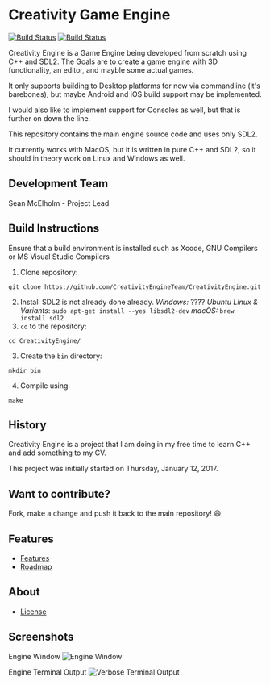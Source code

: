 # Creativity Game Engine
[![Build Status](https://travis-ci.org/CreativityEngineTeam/CreativityEngine.svg?branch=master)](https://travis-ci.org/CreativityEngineTeam/CreativityEngine)
[![Build Status](https://scan.coverity.com/projects/11471/badge.svg)](https://scan.coverity.com/projects/creativityengineteam-creativityengine)

Creativity Engine is a Game Engine being developed from scratch using C++ and SDL2. The Goals are to create a game engine with 3D functionality, an editor, and mayble some actual games.

It only supports building to Desktop platforms for now via commandline (it's barebones), but maybe Android and iOS build support may be implemented.

I would also like to implement support for Consoles as well, but that is further on down the line.

This repository contains the main engine source code and uses only SDL2.

It currently works with MacOS, but it is written in pure C++ and SDL2, so it should in theory work on Linux and Windows as well.

## Development Team
Sean McElholm - Project Lead


## Build Instructions
Ensure that a build environment is installed such as Xcode, GNU Compilers or MS Visual Studio Compilers

1. Clone repository:
```
git clone https://github.com/CreativityEngineTeam/CreativityEngine.git
```
2. Install SDL2 is not already done already.
*Windows:* ????
*Ubuntu Linux & Variants*: `sudo apt-get install --yes libsdl2-dev`
*macOS:* `brew install sdl2`
3. `cd` to the repository:
```
cd CreativityEngine/
```
3. Create the `bin` directory:
```
mkdir bin
```
4. Compile using:
```
make
```

## History
Creativity Engine is a project that I am doing in my free time to learn C++ and add something to my CV.

This project was initially started on Thursday, January 12, 2017.

## Want to contribute? 
Fork, make a change and push it back to the main repository! :smile:

## Features
* [Features](https://github.com/seanny/CreativityEngine/blob/master/FEATURES.md)
* [Roadmap](https://github.com/seanny/CreativityEngine/blob/master/ROADMAP.md)

## About
* [License](https://github.com/seanny/CreativityEngine/blob/master/LICENSE)

## Screenshots

Engine Window
![Engine Window](https://github.com/seanny/CreativityEngine/blob/master/screenshots/app_window.png)

Engine Terminal Output
![Verbose Terminal Output](https://github.com/seanny/CreativityEngine/blob/master/screenshots/app_terminal.png)
